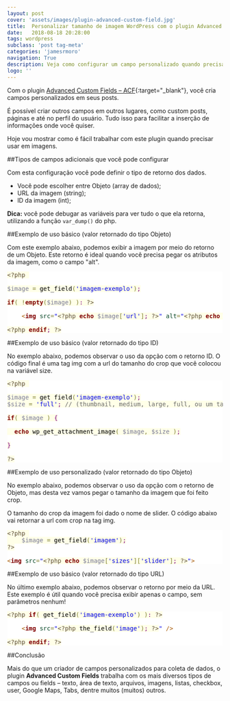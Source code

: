 ```yaml
---
layout: post
cover: 'assets/images/plugin-advanced-custom-field.jpg'
title:  Personalizar tamanho de imagem WordPress com o plugin Advanced Custom Field
date:   2018-08-18 20:28:00
tags: wordpress
subclass: 'post tag-meta'
categories: 'jamesrmoro'
navigation: True
description: Veja como configurar um campo personalizado quando precisar usar imagens em seu projeto WordPress
logo: ''
---
```


Com o plugin [Advanced Custom Fields – ACF](https://wordpress.org/plugins/advanced-custom-fields "Advanced Custom Fields – ACF"){:target="_blank"}, você cria campos personalizados em seus posts. 

É possível criar outros campos em outros lugares, como custom posts, páginas e até no perfil do usuário. Tudo isso para facilitar a inserção de informações onde você quiser.

Hoje vou mostrar como é fácil trabalhar com este plugin quando precisar usar em imagens.

##Tipos de campos adicionais que você pode configurar

Com esta configuração você pode definir o tipo de retorno dos dados.

- Você pode escolher entre Objeto (array de dados);
- URL da imagem (string);
- ID da imagem (int);

**Dica:** você pode debugar as variáveis para ver tudo o que ela retorna, utilizando a função <code>var_dump()</code> do php.

##Exemplo de uso básico (valor retornado do tipo Objeto)

Com este exemplo abaixo, podemos exibir a imagem por meio do retorno de um Objeto. Este retorno é ideal quando você precisa pegar os atributos da imagem, como o campo "alt".

<pre style='color:#000000;background:#ffffff;'><span style='color:#5f5035; background:#ffffe8; '>&lt;?php</span><span style='color:#000000; background:#ffffe8; '> </span>
<span style='color:#000000; background:#ffffe8; '></span>
<span style='color:#797997; background:#ffffe8; '>$image</span><span style='color:#000000; background:#ffffe8; '> </span><span style='color:#808030; background:#ffffe8; '>=</span><span style='color:#000000; background:#ffffe8; '> get_field</span><span style='color:#808030; background:#ffffe8; '>(</span><span style='color:#0000e6; background:#ffffe8; '>'imagem-exemplo'</span><span style='color:#808030; background:#ffffe8; '>)</span><span style='color:#800080; background:#ffffe8; '>;</span><span style='color:#000000; background:#ffffe8; '></span>
<span style='color:#000000; background:#ffffe8; '></span>
<span style='color:#800000; background:#ffffe8; font-weight:bold; '>if</span><span style='color:#808030; background:#ffffe8; '>(</span><span style='color:#000000; background:#ffffe8; '> </span><span style='color:#808030; background:#ffffe8; '>!</span><span style='color:#800000; background:#ffffe8; font-weight:bold; '>empty</span><span style='color:#808030; background:#ffffe8; '>(</span><span style='color:#797997; background:#ffffe8; '>$image</span><span style='color:#808030; background:#ffffe8; '>)</span><span style='color:#000000; background:#ffffe8; '> </span><span style='color:#808030; background:#ffffe8; '>)</span><span style='color:#800080; background:#ffffe8; '>:</span><span style='color:#000000; background:#ffffe8; '> </span><span style='color:#5f5035; background:#ffffe8; '>?></span>

	<span style='color:#a65700; '>&lt;</span><span style='color:#800000; font-weight:bold; '>img</span><span style='color:#274796; '> </span><span style='color:#074726; '>src</span><span style='color:#808030; '>=</span><span style='color:#0000e6; '>"</span><span style='color:#5f5035; background:#ffffe8; '>&lt;?php</span><span style='color:#000000; background:#ffffe8; '> </span><span style='color:#800000; background:#ffffe8; font-weight:bold; '>echo</span><span style='color:#000000; background:#ffffe8; '> </span><span style='color:#797997; background:#ffffe8; '>$image</span><span style='color:#808030; background:#ffffe8; '>[</span><span style='color:#0000e6; background:#ffffe8; '>'url'</span><span style='color:#808030; background:#ffffe8; '>]</span><span style='color:#800080; background:#ffffe8; '>;</span><span style='color:#000000; background:#ffffe8; '> </span><span style='color:#5f5035; background:#ffffe8; '>?></span><span style='color:#0000e6; '>"</span><span style='color:#274796; '> </span><span style='color:#074726; '>alt</span><span style='color:#808030; '>=</span><span style='color:#0000e6; '>"</span><span style='color:#5f5035; background:#ffffe8; '>&lt;?php</span><span style='color:#000000; background:#ffffe8; '> </span><span style='color:#800000; background:#ffffe8; font-weight:bold; '>echo</span><span style='color:#000000; background:#ffffe8; '> </span><span style='color:#797997; background:#ffffe8; '>$image</span><span style='color:#808030; background:#ffffe8; '>[</span><span style='color:#0000e6; background:#ffffe8; '>'alt'</span><span style='color:#808030; background:#ffffe8; '>]</span><span style='color:#800080; background:#ffffe8; '>;</span><span style='color:#000000; background:#ffffe8; '> </span><span style='color:#5f5035; background:#ffffe8; '>?></span><span style='color:#0000e6; '>"</span><span style='color:#274796; '> </span><span style='color:#a65700; '>/></span>

<span style='color:#5f5035; background:#ffffe8; '>&lt;?php</span><span style='color:#000000; background:#ffffe8; '> </span><span style='color:#800000; background:#ffffe8; font-weight:bold; '>endif</span><span style='color:#800080; background:#ffffe8; '>;</span><span style='color:#000000; background:#ffffe8; '> </span><span style='color:#5f5035; background:#ffffe8; '>?></span>
</pre>

##Exemplo de uso básico (valor retornado do tipo ID)

No exemplo abaixo, podemos observar o uso da opção com o retorno ID. O código final é uma tag img com a url do tamanho do crop que você colocou na variável size.

<pre style='color:#000000;background:#ffffff;'><span style='color:#5f5035; background:#ffffe8; '>&lt;?php</span><span style='color:#000000; background:#ffffe8; '> </span>
<span style='color:#000000; background:#ffffe8; '></span>
<span style='color:#797997; background:#ffffe8; '>$image</span><span style='color:#000000; background:#ffffe8; '> </span><span style='color:#808030; background:#ffffe8; '>=</span><span style='color:#000000; background:#ffffe8; '> get_field</span><span style='color:#808030; background:#ffffe8; '>(</span><span style='color:#0000e6; background:#ffffe8; '>'imagem-exemplo'</span><span style='color:#808030; background:#ffffe8; '>)</span><span style='color:#800080; background:#ffffe8; '>;</span><span style='color:#000000; background:#ffffe8; '></span>
<span style='color:#797997; background:#ffffe8; '>$size</span><span style='color:#000000; background:#ffffe8; '> </span><span style='color:#808030; background:#ffffe8; '>=</span><span style='color:#000000; background:#ffffe8; '> </span><span style='color:#0000e6; background:#ffffe8; '>'full'</span><span style='color:#800080; background:#ffffe8; '>;</span><span style='color:#000000; background:#ffffe8; '> </span><span style='color:#696969; background:#ffffe8; '>// (thumbnail, medium, large, full, ou um tamanho customizado criado em seu tema)</span><span style='color:#000000; background:#ffffe8; '></span>
<span style='color:#000000; background:#ffffe8; '></span>
<span style='color:#800000; background:#ffffe8; font-weight:bold; '>if</span><span style='color:#808030; background:#ffffe8; '>(</span><span style='color:#000000; background:#ffffe8; '> </span><span style='color:#797997; background:#ffffe8; '>$image</span><span style='color:#000000; background:#ffffe8; '> </span><span style='color:#808030; background:#ffffe8; '>)</span><span style='color:#000000; background:#ffffe8; '> </span><span style='color:#800080; background:#ffffe8; '>{</span><span style='color:#000000; background:#ffffe8; '></span>
<span style='color:#000000; background:#ffffe8; '></span>
<span style='color:#000000; background:#ffffe8; '>	</span><span style='color:#800000; background:#ffffe8; font-weight:bold; '>echo</span><span style='color:#000000; background:#ffffe8; '> wp_get_attachment_image</span><span style='color:#808030; background:#ffffe8; '>(</span><span style='color:#000000; background:#ffffe8; '> </span><span style='color:#797997; background:#ffffe8; '>$image</span><span style='color:#808030; background:#ffffe8; '>,</span><span style='color:#000000; background:#ffffe8; '> </span><span style='color:#797997; background:#ffffe8; '>$size</span><span style='color:#000000; background:#ffffe8; '> </span><span style='color:#808030; background:#ffffe8; '>)</span><span style='color:#800080; background:#ffffe8; '>;</span><span style='color:#000000; background:#ffffe8; '></span>
<span style='color:#000000; background:#ffffe8; '></span>
<span style='color:#800080; background:#ffffe8; '>}</span><span style='color:#000000; background:#ffffe8; '></span>
<span style='color:#000000; background:#ffffe8; '></span>
<span style='color:#5f5035; background:#ffffe8; '>?></span>
</pre>

##Exemplo de uso personalizado (valor retornado do tipo Objeto)

No exemplo abaixo, podemos observar o uso da opção com o retorno de Objeto, mas desta vez vamos pegar o tamanho da imagem que foi feito crop.

O tamanho do crop da imagem foi dado o nome de slider. O código abaixo vai retornar a url com crop na tag img.

<pre style='color:#000000;background:#ffffff;'><span style='color:#5f5035; background:#ffffe8; '>&lt;?php</span><span style='color:#000000; background:#ffffe8; '> </span>
<span style='color:#000000; background:#ffffe8; '>&#xa0;&#xa0;&#xa0;&#xa0;</span><span style='color:#797997; background:#ffffe8; '>$image</span><span style='color:#000000; background:#ffffe8; '> </span><span style='color:#808030; background:#ffffe8; '>=</span><span style='color:#000000; background:#ffffe8; '> get_field</span><span style='color:#808030; background:#ffffe8; '>(</span><span style='color:#0000e6; background:#ffffe8; '>'imagem'</span><span style='color:#808030; background:#ffffe8; '>)</span><span style='color:#800080; background:#ffffe8; '>;</span><span style='color:#000000; background:#ffffe8; '></span>
<span style='color:#5f5035; background:#ffffe8; '>?></span>

<span style='color:#a65700; '>&lt;</span><span style='color:#800000; font-weight:bold; '>img</span><span style='color:#274796; '> </span><span style='color:#074726; '>src</span><span style='color:#808030; '>=</span><span style='color:#0000e6; '>"</span><span style='color:#5f5035; background:#ffffe8; '>&lt;?php</span><span style='color:#000000; background:#ffffe8; '> </span><span style='color:#800000; background:#ffffe8; font-weight:bold; '>echo</span><span style='color:#000000; background:#ffffe8; '> </span><span style='color:#797997; background:#ffffe8; '>$image</span><span style='color:#808030; background:#ffffe8; '>[</span><span style='color:#0000e6; background:#ffffe8; '>'sizes'</span><span style='color:#808030; background:#ffffe8; '>]</span><span style='color:#808030; background:#ffffe8; '>[</span><span style='color:#0000e6; background:#ffffe8; '>'slider'</span><span style='color:#808030; background:#ffffe8; '>]</span><span style='color:#800080; background:#ffffe8; '>;</span><span style='color:#000000; background:#ffffe8; '> </span><span style='color:#5f5035; background:#ffffe8; '>?></span><span style='color:#0000e6; '>"</span><span style='color:#a65700; '>></span>
</pre>

##Exemplo de uso básico (valor retornado do tipo URL)

No último exemplo abaixo, podemos observar o retorno por meio da URL. Este exemplo é útil quando você precisa exibir apenas o campo, sem parâmetros nenhum!

<pre style='color:#000000;background:#ffffff;'><span style='color:#5f5035; background:#ffffe8; '>&lt;?php</span><span style='color:#000000; background:#ffffe8; '> </span><span style='color:#800000; background:#ffffe8; font-weight:bold; '>if</span><span style='color:#808030; background:#ffffe8; '>(</span><span style='color:#000000; background:#ffffe8; '> get_field</span><span style='color:#808030; background:#ffffe8; '>(</span><span style='color:#0000e6; background:#ffffe8; '>'imagem-exemplo'</span><span style='color:#808030; background:#ffffe8; '>)</span><span style='color:#000000; background:#ffffe8; '> </span><span style='color:#808030; background:#ffffe8; '>)</span><span style='color:#800080; background:#ffffe8; '>:</span><span style='color:#000000; background:#ffffe8; '> </span><span style='color:#5f5035; background:#ffffe8; '>?></span>

	<span style='color:#a65700; '>&lt;</span><span style='color:#800000; font-weight:bold; '>img</span><span style='color:#274796; '> </span><span style='color:#074726; '>src</span><span style='color:#808030; '>=</span><span style='color:#0000e6; '>"</span><span style='color:#5f5035; background:#ffffe8; '>&lt;?php</span><span style='color:#000000; background:#ffffe8; '> the_field</span><span style='color:#808030; background:#ffffe8; '>(</span><span style='color:#0000e6; background:#ffffe8; '>'image'</span><span style='color:#808030; background:#ffffe8; '>)</span><span style='color:#800080; background:#ffffe8; '>;</span><span style='color:#000000; background:#ffffe8; '> </span><span style='color:#5f5035; background:#ffffe8; '>?></span><span style='color:#0000e6; '>"</span><span style='color:#274796; '> </span><span style='color:#a65700; '>/></span>

<span style='color:#5f5035; background:#ffffe8; '>&lt;?php</span><span style='color:#000000; background:#ffffe8; '> </span><span style='color:#800000; background:#ffffe8; font-weight:bold; '>endif</span><span style='color:#800080; background:#ffffe8; '>;</span><span style='color:#000000; background:#ffffe8; '> </span><span style='color:#5f5035; background:#ffffe8; '>?></span>
</pre>

##Conclusão

Mais do que um criador de campos personalizados para coleta de dados, o plugin **Advanced Custom Fields** trabalha com os mais diversos tipos de campos ou fields – texto, área de texto, arquivos, imagens, listas, checkbox, user, Google Maps, Tabs, dentre muitos (muitos) outros.